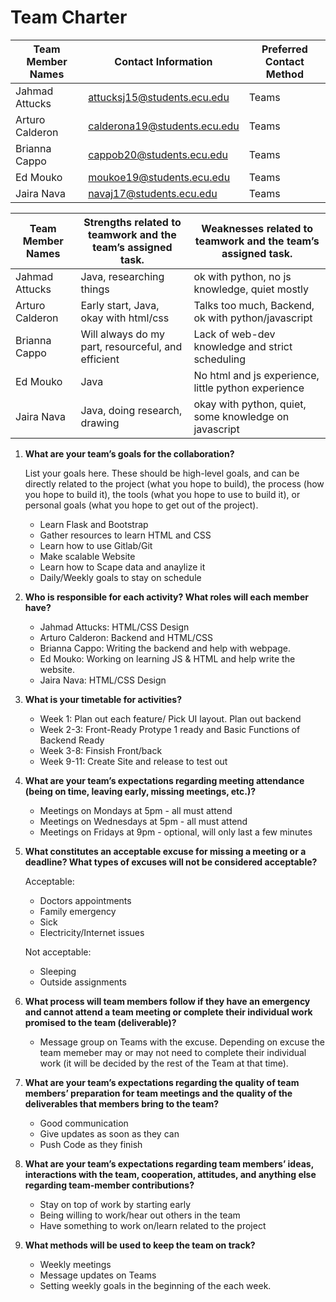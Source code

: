 Team Charter
============
| Team Member Names | Contact Information			| Preferred Contact Method |
| ----------------- | --------------------------	| ------------------------ |
| Jahmad Attucks   | attucksj15@students.ecu.edu   | Teams					   |
| Arturo Calderon   | calderona19@students.ecu.edu  |  Teams				   |
| Brianna Cappo     | cappob20@students.ecu.edu     | Teams                    |
| Ed Mouko			| moukoe19@students.ecu.edu     | Teams                    |
| Jaira Nava		| navaj17@students.ecu.edu      | Teams                    |
 
| Team Member Names	   | Strengths related to teamwork and the team’s assigned task.	 | Weaknesses related to teamwork and the team’s assigned task.		|
| -------------------- | -----------------------------------------------------------     | ------------------------------------------------------------	    |
| Jahmad Attucks      | Java, researching things									     | ok with python, no js knowledge, quiet mostly                    |
| Arturo Calderon      | Early start, Java, okay with html/css						     | Talks too much, Backend, ok with python/javascript               |
| Brianna Cappo        | Will always do my part, resourceful, and efficient              | Lack of web-dev knowledge and strict scheduling                  |
| Ed Mouko             | Java														     | No html and js experience, little python experience              |
| Jaira Nava           | Java, doing research, drawing								     | okay with python, quiet, some knowledge on javascript            |


1. **What are your team’s goals for the collaboration?**

	List your goals here. These should be high-level goals, and can be directly related to the project (what you hope to build), the process (how you hope to build it), the tools (what you hope to use to build it), or personal goals (what you hope to get out of the project).
   - Learn Flask and Bootstrap
   - Gather resources to learn HTML and CSS
   - Learn how to use Gitlab/Git
   - Make scalable Website
   - Learn how to Scape data and anaylize it
   - Daily/Weekly goals to stay on schedule 

2. **Who is responsible for each activity? What roles will each member have?**

   - Jahmad Attucks:		 HTML/CSS Design 
   - Arturo Calderon:		 Backend and HTML/CSS 
   - Brianna Cappo:		 Writing the backend and help with webpage. 
   - Ed Mouko:				 Working on learning JS & HTML and help write the website.
   - Jaira Nava:			 HTML/CSS Design 

3. **What is your timetable for activities?**  

   - Week 1: Plan out each feature/ Pick UI layout. Plan out backend 
   - Week 2-3: Front-Ready Protype 1 ready and Basic Functions of Backend Ready 
   - Week 3-8: Finsish Front/back 
   - Week 9-11: Create Site and release to test out

4. **What are your team’s expectations regarding meeting attendance (being on time, leaving early, missing meetings, etc.)?**

   - Meetings on Mondays at 5pm - all must attend 
   - Meetings on Wednesdays at 5pm - all must attend 
   - Meetings on Fridays at 9pm  - optional, will only last a few minutes

5. **What constitutes an acceptable excuse for missing a meeting or a deadline?  What types of excuses will not be considered acceptable?**

   Acceptable:
   - Doctors appointments 
   - Family emergency
   - Sick
   - Electricity/Internet issues

   Not acceptable:
      - Sleeping
      - Outside assignments


6. **What process will team members follow if they have an emergency and cannot attend a team meeting or complete their individual work promised to the team (deliverable)?**
   - Message group on Teams with the excuse. Depending on excuse the team memeber may or may not need to complete their individual work (it will be decided by the rest of the Team at that time).


7. **What are your team’s expectations regarding the quality of team members’ preparation for team meetings and the quality of the deliverables that members bring to the team?**
   - Good communication
   - Give updates as soon as they can
   - Push Code as they finish


8. **What are your team’s expectations regarding team members’ ideas, interactions with the team, cooperation, attitudes, and anything else regarding team-member contributions?**
   - Stay on top of work by starting early 
   - Being willing to work/hear out others in the team
   - Have something to work on/learn related to the project


9. **What methods will be used to keep the team on track?**
   - Weekly meetings
   - Message updates on Teams 
   - Setting weekly goals in the beginning of the each week.
